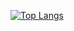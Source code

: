 [![Top Langs](https://github-readme-stats.vercel.app/api/top-langs/?username=josuaaah)](https://github.com/anuraghazra/github-readme-stats)
